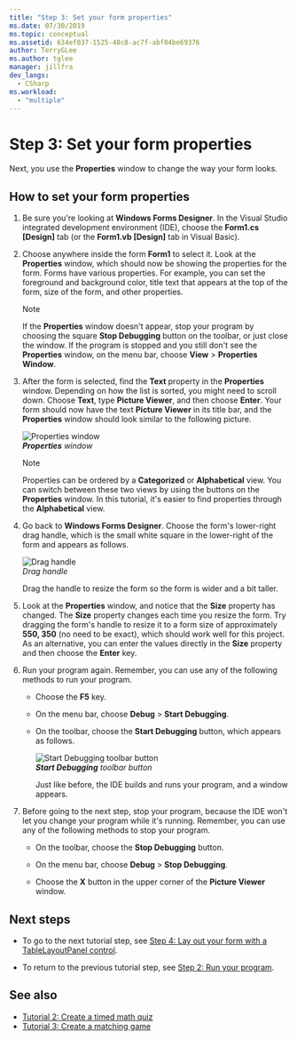 ```yaml
---
title: "Step 3: Set your form properties"
ms.date: 07/30/2019
ms.topic: conceptual
ms.assetid: 634ef037-1525-48c8-ac7f-abf04be69376
author: TerryGLee
ms.author: tglee
manager: jillfra
dev_langs:
  - CSharp
ms.workload:
  - "multiple"
---
```

# Step 3: Set your form properties

Next, you use the **Properties** window to change the way your form looks.

## How to set your form properties

1. Be sure you're looking at **Windows Forms Designer**. In the Visual Studio integrated development environment (IDE), choose the **Form1.cs [Design]** tab (or the **Form1.vb [Design]** tab in Visual Basic).

1. Choose anywhere inside the form **Form1** to select it. Look at the **Properties** window, which should now be showing the properties for the form. Forms have various properties. For example, you can set the foreground and background color, title text that appears at the top of the form, size of the form, and other properties.

   > [!NOTE]
   > If the **Properties** window doesn't appear, stop your program by choosing the square **Stop Debugging** button on the toolbar, or just close the window. If the program is stopped and you still don't see the **Properties** window, on the menu bar, choose **View** > **Properties Window**.

1. After the form is selected, find the **Text** property in the **Properties** window. Depending on how the list is sorted, you might need to scroll down. Choose **Text**, type **Picture Viewer**, and then choose **Enter**.  Your form should now have the text **Picture Viewer** in its title bar, and the **Properties** window should look similar to the following picture.

    ![Properties window](../ide/media/express_edittextproperty.png)<br>
   ***Properties** window*

   > [!NOTE]
   > Properties can be ordered by a **Categorized** or **Alphabetical** view. You can switch between these two views by using the buttons on the **Properties** window. In this tutorial, it's easier to find properties through the **Alphabetical** view.

1. Go back to **Windows Forms Designer**. Choose the form's lower-right drag handle, which is the small white square in the lower-right of the form and appears as follows.

    ![Drag handle](../ide/media/express_bottomrt_drag.png)<br>
   *Drag handle*

    Drag the handle to resize the form so the form is wider and a bit taller.

1. Look at the **Properties** window, and notice that the **Size** property has changed. The **Size** property changes each time you resize the form. Try dragging the form's handle to resize it to a form size of approximately **550, 350** (no need to be exact), which should work well for this project. As an alternative, you can enter the values directly in the **Size** property and then choose the **Enter** key.

1. Run your program again. Remember, you can use any of the following methods to run your program.

   - Choose the **F5** key.

   - On the menu bar, choose **Debug** > **Start Debugging**.

   - On the toolbar, choose the **Start Debugging** button, which appears as follows.

      ![Start Debugging toolbar button](../ide/media/express_icondebug.png)<br>
     ***Start Debugging** toolbar button*

     Just like before, the IDE builds and runs your program, and a window appears.

1. Before going to the next step, stop your program, because the IDE won't let you change your program while it's running. Remember, you can use any of the following methods to stop your program.

   - On the toolbar, choose the **Stop Debugging** button.

   - On the menu bar, choose **Debug** > **Stop Debugging**.

   - Choose the **X** button in the upper corner of the **Picture Viewer** window.

## Next steps

* To go to the next tutorial step, see [Step 4: Lay out your form with a TableLayoutPanel control](../ide/step-4-lay-out-your-form-with-a-tablelayoutpanel-control.md).

* To return to the previous tutorial step, see [Step 2: Run your program](../ide/step-2-run-your-program.md).
 
## See also

* [Tutorial 2: Create a timed math quiz](tutorial-2-create-a-timed-math-quiz.md)
* [Tutorial 3: Create a matching game](tutorial-3-create-a-matching-game.md)
